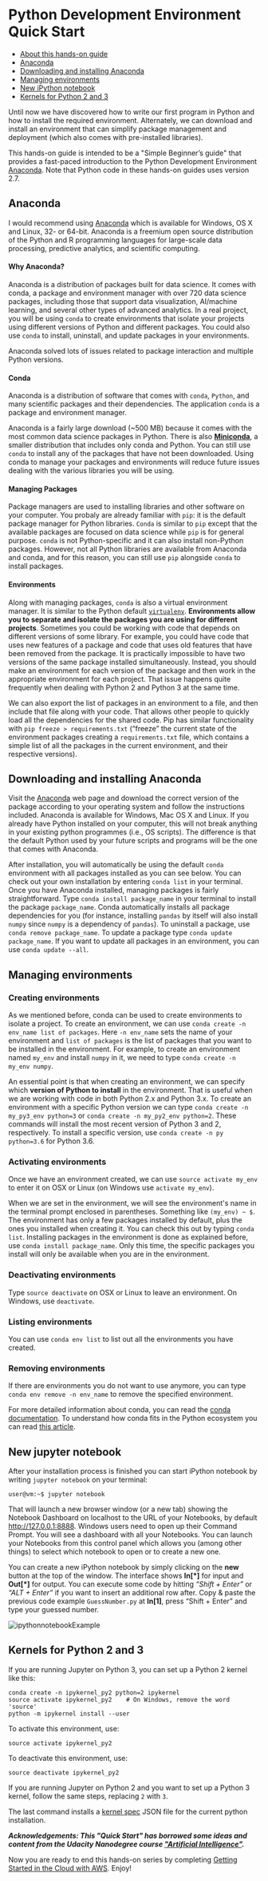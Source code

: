 # Python Development Environment Quick Start

* [About this hands-on guide](#about)
* [Anaconda](#AnacondaChapter)
* [Downloading and installing Anaconda](#installing)
* [Managing environments](#managing)
* [New iPython notebook](#ipython)
* [Kernels for Python 2 and 3](#kernels)



<a name="about"/>
Until now we have discovered how to write our first program in Python and how to install the required environment.  Alternately, we can download and install an environment that can simplify package management and deployment (which also comes with pre-installed libraries). 

This hands-on guide is intended to be a "Simple Beginner’s guide" that provides a fast-paced introduction to the Python Development Environment [Anaconda](https://www.continuum.io/why-anaconda). Note that Python code in these hands-on guides uses version 2.7.

<a name="AnacondaChapter"/>

## Anaconda
I would recommend using [Anaconda](https://www.continuum.io/why-anaconda) which is available for Windows, OS X and Linux, 32- or 64-bit. Anaconda is a freemium open source distribution of the Python and R programming languages for large-scale data processing, predictive analytics, and scientific computing.

#### Why Anaconda? 
Anaconda is a distribution of packages built for data science. It comes with conda, a package and environment manager with over 720 data science packages, including those that support data visualization, AI/machine learning, and several other types of advanced analytics. In a real project, you will be using `conda` to create environments that isolate your projects using different versions of Python and different packages. You could also use `conda` to install, uninstall, and update packages in your environments. 

Anaconda solved lots of issues related to package interaction and multiple Python versions. 

<a name="Conda"/>

#### Conda
Anaconda is a distribution of software that comes with `conda`, `Python`, and many scientific packages and their dependencies. The application `conda` is a package and environment manager. 

Anaconda is a fairly large download (~500 MB) because it comes with the most common data science packages in Python. There is also [**Miniconda**](https://conda.io/miniconda.html), a smaller distribution that includes only conda and Python. You can still use `conda` to install any of the packages that have not been downloaded. Using conda to manage your packages and environments will reduce future issues dealing with the various libraries you will be using. 

<a name="managing"/>

#### Managing Packages
Package managers are used to installing libraries and other software on your computer. You probaly are already familiar with `pip`: it is the default package manager for Python libraries. `Conda` is similar to `pip` except that the available packages are focused on data science while `pip` is for general purpose. `conda` is not Python-specific and it can also install non-Python packages. However, not all Python libraries are available from Anaconda and conda, and for this reason, you can still use `pip` alongside `conda` to install packages.

<a name="environments"/>

#### Environments
Along with managing packages, `conda` is also a virtual environment manager. It is similar to the Python default [`virtualenv`](http://docs.python-guide.org/en/latest/dev/virtualenvs/). **Environments allow you to separate and isolate the packages you are using for different projects**. Sometimes you could be working with code that depends on different versions of some library. For example, you could have code that uses new features of a package and code that uses old features that have been removed from the package. It is practically impossible to have two versions of the same package installed simultaneously. Instead, you should make an environment for each version of the package and then work in the appropriate environment for each project.  That issue happens quite frequently when dealing with Python 2 and Python 3 at the same time.

We can also export the list of packages in an environment to a file, and then include that file along with your code. That allows other people to quickly load all the dependencies for the shared code. Pip has similar functionality with `pip freeze > requirements.txt` (“freeze” the current state of the environment packages creating a `requirements.txt` file, which contains a simple list of all the packages in the current environment, and their respective versions).

<a name="installing"/>

## Downloading and installing Anaconda
Visit the [Anaconda](https://www.continuum.io/downloads) web page and download the correct version of the package according to your operating system and follow the instructions included. Anaconda is available for Windows, Mac OS X and Linux.  If you already have Python installed on your computer, this will not break anything in your existing python programmes (i.e., OS scripts). The difference is that the default Python used by your future scripts and programs will be the one that comes with Anaconda.

After installation, you will automatically be using the default `conda` environment with all packages installed as you can see below. You can check out your own installation by entering `conda list` in your terminal. Once you have Anaconda installed, managing packages is fairly straightforward. Type `conda install package_name` in your terminal to install the package `package_name`. Conda  automatically installs all package dependencies for you (for instance, installing `pandas` by itself will also install `numpy` since `numpy` is a dependency of `pandas`). To uninstall a package, use `conda remove package_name`. To update a package  type `conda update package_name`. If you want to update all packages in an environment, you can use `conda update --all`. 


<a name="managing"/>

## Managing environments

### Creating environments
As we mentioned before, conda can be used to create environments to isolate a project. To create an environment, we can use `conda create -n env_name list of packages`. Here `-n env_name` sets the name of your environment and `list of packages` is the list of packages that you want to be installed in the environment. For example, to create an environment named `my_env` and install `numpy` in it, we need to type `conda create -n my_env numpy`.


An essential point is that when creating an environment, we can specify which **version of Python to install** in the environment. That is useful when we are working with code in both Python 2.x and Python 3.x. To create an environment with a specific Python version we can type `conda create -n my_py3_env python=3` or `conda create -n my_py2_env python=2`. These commands will install the most recent version of Python 3 and 2, respectively. To install a specific version, use `conda create -n py python=3.6` for Python 3.6.

### Activating environments
Once we have an environment created, we can use `source activate my_env` to enter it on OSX or Linux (on Windows use `activate my_env`).

When we are set in the environment, we will see the environment's name in the terminal prompt enclosed in parentheses. Something like `(my_env) ~ $`. The environment has only a few packages installed by default, plus the ones you installed when creating it. You can check this out by typing `conda list`. Installing packages in the environment is done as explained before, use `conda install package_name`. Only this time, the specific packages you install will only be available when you are in the environment. 

### Deactivating environments
Type `source deactivate` on OSX or Linux to leave an environment. On Windows, use `deactivate`.

### Listing environments
You can use `conda env list` to list out all the environments you have created. 

### Removing environments
If there are environments you do not want to use anymore, you can type `conda env remove -n env_name` to remove the specified environment.

For more detailed information about conda, you can read the [conda documentation](https://conda.io/docs/using/index.html).  To understand how conda fits in the Python ecosystem you can read [this article](https://jakevdp.github.io/blog/2016/08/25/conda-myths-and-misconceptions/).


<a name="ipython"/>

## New jupyter notebook

After your installation process is finished you can start iPython notebook by writing `jupyter notebook` on your terminal:
``` 
user@vm:~$ jupyter notebook

```


That will launch a new browser window (or a new tab) showing the Notebook Dashboard on localhost to the URL of your Notebooks, by default http://127.0.0.1:8888. Windows users need to open up their Command Prompt. You will see a dashboard with all your Notebooks. You can launch your Notebooks from this control panel which allows you (among other things) to select which notebook to open or to create a new one. 


You can create a new iPython notebook by simply clicking on the **new** button at the top of the window. The interface shows **In\[\*\]**  for input and **Out\[\*\]** for output. You can execute some code by hitting *“Shift + Enter”* or *“ALT + Enter”* if you want to insert an additional row after.  Copy \& paste the previous code example `GuessNumber.py` at **In\[1\]**, press “Shift + Enter” and type your guessed number.

![ipythonnotebookExample](https://github.com/jorditorresBCN/Python-Quick-Start/blob/master/img/ipythonnotebookExample.png)

<a name="kernels"/>

##  Kernels for Python 2 and 3
If you are running Jupyter on Python 3, you can set up a Python 2 kernel like this:
```
conda create -n ipykernel_py2 python=2 ipykernel
source activate ipykernel_py2    # On Windows, remove the word 'source'
python -m ipykernel install --user
```

To activate this environment, use:
```
source activate ipykernel_py2
```

To deactivate this environment, use:

```
source deactivate ipykernel_py2
```


If you are running Jupyter on Python 2 and you want to set up a Python 3 kernel, follow the same steps, replacing `2` with `3`.

The last command installs a [kernel spec](https://jupyter-client.readthedocs.io/en/latest/kernels.html#kernelspecs) JSON file for the current python installation.

_**Acknowledgements: This "Quick Start" has borrowed some ideas and content from the Udacity Nanodegree course ["Artificial Intelligence"](https://www.udacity.com).**_

Now you are ready to end this hands-on series by completing [Getting Started in the Cloud with AWS](./Quick-Start-AWS.md). Enjoy!
